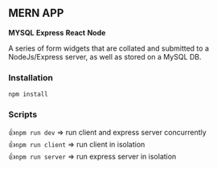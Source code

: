 ## MERN APP

**MYSQL**
**Express**
**React**
**Node**

A series of form widgets that are collated and submitted to a NodeJs/Express server, as well as stored on a MySQL DB.

### Installation

`npm install`

### Scripts

:+1:`npm run dev` => run client and express server concurrently
<br/>
:+1:`npm run client` => run client in isolation
<br/>
:+1:`npm run server` => run express server in isolation

